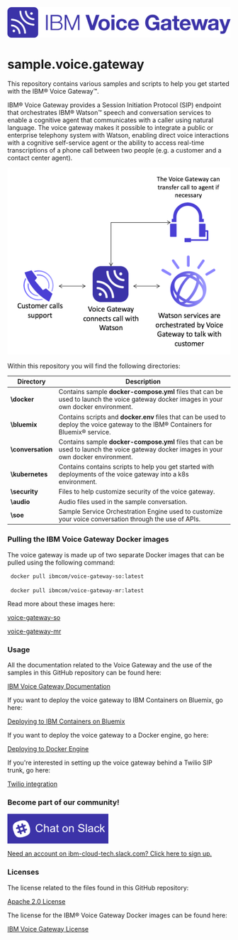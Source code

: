![](./images/VoiceGateway_WebLogo_Color-2.png)

# sample.voice.gateway

This repository contains various samples and scripts to help you get started with the IBM&reg; Voice Gateway&trade;.

IBM&reg; Voice Gateway provides a Session Initiation Protocol (SIP) endpoint that orchestrates IBM&reg; Watson&trade; speech and conversation services to enable a cognitive agent that communicates with a caller using natural language. The voice gateway makes it possible to integrate a public or enterprise telephony system with Watson, enabling direct voice interactions with a cognitive self-service agent or the ability to access real-time transcriptions of a phone call between two people (e.g.  a customer and a contact center agent).

![](./images/vgw-flow.png)

Within this repository you will find the following directories:

| Directory | Description |
| -------------- | --------------------------------------------------------------- |
| **\docker** | Contains sample **docker-compose.yml** files that can be used to launch the voice gateway docker images in your own docker environment.| 
| **\bluemix** | Contains scripts and **docker.env** files that can be used to deploy the voice gateway to the IBM&reg; Containers for Bluemix&reg; service.| 
| **\conversation** | Contains sample **docker-compose.yml** files that can be used to launch the voice gateway docker images in your own docker environment.| 
| **\kubernetes** | Contains contains scripts to help you get started with deployments of the voice gateway into a k8s environment.| 
| **\security** | Files to help customize security of the voice gateway.| 
| **\audio** | Audio files used in the sample conversation.| 
| **\soe** | Sample Service Orchestration Engine used to customize your voice conversation through the use of APIs.| 

### Pulling the IBM Voice Gateway Docker images
The voice gateway is made up of two separate Docker images that can be pulled using the following command:

```
 docker pull ibmcom/voice-gateway-so:latest

 docker pull ibmcom/voice-gateway-mr:latest
```
  
Read more about these images here:
  
[voice-gateway-so](https://hub.docker.com/r/ibmcom/voice-gateway-so/)

[voice-gateway-mr](https://hub.docker.com/r/ibmcom/voice-gateway-mr/)

### Usage
All the documentation related to the Voice Gateway and the use of the samples in this GitHub repository can be found here:

[IBM Voice Gateway Documentation](https://www.ibm.com/support/knowledgecenter/SS4U29/welcome_voicegateway.html)

If you want to deploy the voice gateway to IBM Containers on Bluemix, go here:

[Deploying to IBM Containers on Bluemix](https://www.ibm.com/support/knowledgecenter/SS4U29/deploybmix.html)

If you want to deploy the voice gateway to a Docker engine, go here:

[Deploying to Docker Engine](https://www.ibm.com/support/knowledgecenter/SS4U29/deploydocker.html)

If you're interested in setting up the voice gateway behind a Twilio SIP trunk, go here:

[Twilio integration](https://www.ibm.com/support/knowledgecenter/SS4U29/twilio.html)

### Become part of our community!

[<img align="center" src="./images/slack.png">](https://ibm-cloud-tech.slack.com/messages/ibmvoicegateway)

[Need an account on ibm-cloud-tech.slack.com? Click here to sign up.](http://ibm.co/2mblgXr)

### Licenses
The license related to the files found in this GitHub repository:

[Apache 2.0 License](https://github.com/WASdev/sample.voice.gateway.for.watson/blob/master/LICENSE)

The license for the IBM&reg; Voice Gateway Docker images can be found here:

[IBM Voice Gateway License](http://www14.software.ibm.com/cgi-bin/weblap/lap.pl?li_formnum=L-MCAO-AJTLXM&popup=n&title=IBM%20Voice%20Gateway)
